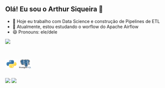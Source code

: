 ## Olá! Eu sou o Arthur Siqueira 👋

- 🔭 Hoje eu trabalho com Data Science e construção de Pipelines de ETL
- 🌱 Atualmente, estou estudando o worflow do Apache Airflow
- 😄 Pronouns: ele/dele

<picture>
  <source
    srcset="https://github-readme-stats.vercel.app/api/pin/?username=arthurguigs&repo=github-readme-stats&cache_seconds=86400&theme=nightowl"
    media="(prefers-color-scheme: nightowl)"
  />
  <source
    srcset="https://github-readme-stats.vercel.app/api?username=arthurguigs&show_icons=true"
    media="(prefers-color-scheme: light), (prefers-color-scheme: no-preference)"
  />
  <img src="https://github-readme-stats.vercel.app/api?username=arthurguigs&show_icons=true" />
</picture>

##

<div style="display: inline_block"><br>
  <img align="center" alt="Arthur-Python" height="30" width="40" src="https://raw.githubusercontent.com/devicons/devicon/master/icons/python/python-original.svg">
  <img align="center" alt="Arthur-PostgreSQL" height="30" width="40" src="https://github.com/devicons/devicon/blob/master/icons/postgresql/postgresql-original-wordmark.svg">
</div>
  
  ##
 
<div> 
  <a href = "mailto:arthur.silvaguilhermea@gmail.com"><img src="https://img.shields.io/badge/-Gmail-%23333?style=for-the-badge&logo=gmail&logoColor=white" target="_blank"></a>
  <a href="https://www.linkedin.com/in/arthur-siqueira-3862211a2/" target="_blank"><img src="https://img.shields.io/badge/-LinkedIn-%230077B5?style=for-the-badge&logo=linkedin&logoColor=white" target="_blank"></a> 
  
</div>
